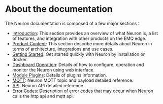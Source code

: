 # About the documentation

The Neuron documentation is composed of a few major sections：

* [Introduction](./introduction.md): This section provides an overview of what Neuron is, a list of features, and integration with other products on the EMQ edge.
* [Product Content](./architecture.md): This section describe more details about Neuron in terms of architecture, integrations and use cases. 
* [Getting Started](./getting-started/installation.md): Get started quickly with Neuron by installation or docker.
* [Dashboard Operation](./dashboard-operation/login.md): Details of how to configure, operation and monitor the Neuron using web interface.
* [Module Plugins](./module-plugins/module-list.md): Details of plugins information.
* [MQTT](./mqtt.md): Neuron MQTT topic and payload detailed reference.
* [API](./api.md): Neuron API detailed reference.
* [Error Codes](./error-code.md): Description of error codes that may occur when Neuron calls the http api and mqtt api.
